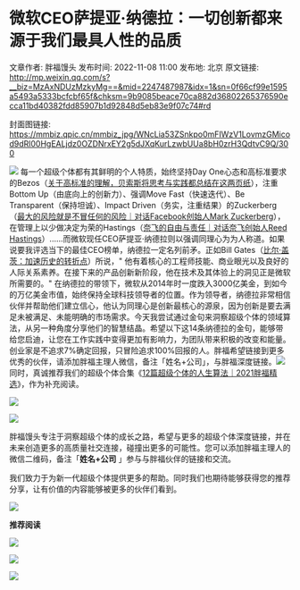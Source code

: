 # 微软CEO萨提亚·纳德拉：一切创新都来源于我们最具人性的品质

文章作者: 胖福馒头
发布时间: 2022-11-08 11:00
发布地: 北京
原文链接: http://mp.weixin.qq.com/s?__biz=MzAxNDUzMzkyMg==&mid=2247487987&idx=1&sn=0f66cf99e1595a5493a5333bcfcbf65f&chksm=9b9085beace70ca882d36802265376590ecca11bd40382fdd85907b1d92848d5eb83e9f07c74#rd

封面图链接: https://mmbiz.qpic.cn/mmbiz_jpg/WNcLia53ZSnkpo0mFIWzV1LovmzGMicod9dRl00HgEALjdz0OZDNrxEY2g5dJXqKurLzwbUUa8bH0zrH3QdtvC9Q/300

![](https://mmbiz.qpic.cn/mmbiz_gif/WNcLia53ZSnnAkJs802skTlVBicopgeHudu8sbWe0bmzMX3nhV5BwFx9h4rx0PocboRkNDsLROibA9nyia3gCmFTWg/640?wx_fmt=gif)
每一个超级个体都有其鲜明的个人特质，始终坚持Day
One心态和高标准要求的Bezos（[关于高标准的理解，贝索斯将思考与实践都总结在这两页纸](http://mp.weixin.qq.com/s?__biz=MzAxNDUzMzkyMg==&mid=2247487355&idx=1&sn=a324690b1465abcaf5eebc9cbf256071&chksm=9b909b36ace712206a36aa6272361a2a23263ae1e23bee1473fdc4e93c4dd752bb04c6662892&scene=21#wechat_redirect)），注重Bottom
Up（由底向上的创新力）、强调Move Fast（快速迭代）、Be Transparent（保持坦诚）、Impact
Driven（务实，注重结果）的Zuckerberg（[最大的风险就是不冒任何的风险｜对话Facebook创始人Mark
Zuckerberg](http://mp.weixin.qq.com/s?__biz=MzAxNDUzMzkyMg==&mid=2247487147&idx=1&sn=b633b36b3bc176fc37cf42b370628487&chksm=9b909ae6ace713f003f0d52c6581c6a25ed055169ab73e2dd9c6757b0a908e1839ee81061140&scene=21#wechat_redirect)），在管理上以少做决定为荣的Hastings（[奈飞的自由与责任｜对话奈飞创始人Reed
Hastings](http://mp.weixin.qq.com/s?__biz=MzAxNDUzMzkyMg==&mid=2247486919&idx=1&sn=fef8bf1be60d31cd4accb0891ffe57cc&chksm=9b90998aace7109ce72b11d946086283e5d68d4489dc2e0871f7dae52abfbc65a1636c441b04&scene=21#wechat_redirect)）......而微软现任CEO萨提亚·纳德拉则以强调同理心为为人称道。如果说要我评选当下的最佳CEO榜单，纳德拉一定名列前矛。正如Bill
Gates（[比尔·盖茨：加速历史的转折点](http://mp.weixin.qq.com/s?__biz=MzAxNDUzMzkyMg==&mid=2247487893&idx=1&sn=d6018c08613fed406340b221d3f431b3&chksm=9b9085d8ace70ccebdb34e242490c4b3633a3f0402ca3648d5a16b7bf3af2f6f17e42227c52a&scene=21#wechat_redirect)）所说，"
他有着核心的工程师技能、商业眼光以及良好的人际关系素养。在接下来的产品创新新阶段，他在技术及其体验上的洞见正是微软所需要的。"
在纳德拉的带领下，微软从2014年时一度跌入3000亿美金，到如今的万亿美金市值，始终保持全球科技领导者的位置。作为领导者，纳德拉非常相信伙伴并帮助他们建立信心，他认为同理心是创新最核心的源泉，因为创新是要去满足未被满足、未能明确的市场需求。今天我尝试通过金句来洞察超级个体的领域算法，从另一种角度分享他们的智慧结晶。希望以下这14条纳德拉的金句，能够带给您启迪，让您在工作实践中变得更加有影响力，为团队带来积极的改变和能量。创业家是不追求7%确定回报，只冒险追求100%回报的人。胖福希望链接到更多优秀的伙伴，请添加胖福主理人微信，备注「姓名+公司」，与胖福深度链接。![](https://mmbiz.qpic.cn/mmbiz_png/WNcLia53ZSnmzB2km00GUmkdOuH1rCFiawwTOhnH24NBhwzFILvlxaJUnAZs8gDvewxQTpI2fY2eLOH8Ibxylsicg/640?wx_fmt=png)  
同时，真诚推荐我们的超级个体合集《[12篇超级个体的人生算法｜2021胖福精选](http://mp.weixin.qq.com/s?__biz=MzAxNDUzMzkyMg==&mid=2247487313&idx=1&sn=753568417add51958284b2cb5a1086fd&chksm=9b909b1cace7120a493b0e0f86b5d7dcc26734406bd2947a7392e8c5cdf8f6f5dc36718ce690&scene=21#wechat_redirect)》，作为补充阅读。

![](https://mmbiz.qpic.cn/mmbiz_jpg/WNcLia53ZSnnZyc24s7fa9x0DQ8zjxSm0ZLuUayP3MTWe3bYpJeWdWXU0bQ2wv8xmDrKv1LhVNtHxwOzk8tdibdg/640?wx_fmt=jpeg)

  
![](https://mmbiz.qpic.cn/mmbiz_png/WNcLia53ZSnkscO8HUiarib6DibgMHAkbbjj87RlXIMSt47BicTTQDUCdjdQuC7J6fQ7PDmYsWKwR114C5LR9ms9emw/640?wx_fmt=png)  

胖福馒头专注于洞察超级个体的成长之路，希望与更多的超级个体深度链接，并在未来创造更多的高质量社交连接，碰撞出更多的可能性。您可以添加胖福主理人的微信二维码，备注「**姓名+公司**
」参与与胖福伙伴的链接和交流。

我们致力于为新一代超级个体提供更多的帮助。同时我们也期待能够获得您的推荐分享，让有价值的内容能够被更多的伙伴们看到。

![](https://mmbiz.qpic.cn/mmbiz_png/WNcLia53ZSnmzB2km00GUmkdOuH1rCFiawNLDHxVic0Rs4ju0dAAmlBPdVmpUjsdlV2ITcM5vMHOv08EOKCq2x0cg/640?wx_fmt=png)

**推荐阅读**

[![](https://mmbiz.qpic.cn/mmbiz_jpg/WNcLia53ZSnkpo0mFIWzV1LovmzGMicod94GqQtwQy9IeFclBhdibbibA1ozYVIfrWvJFJyjtXh7dd24NW1eayKcnA/640?wx_fmt=jpeg)](http://mp.weixin.qq.com/s?__biz=MzAxNDUzMzkyMg==&mid=2247487972&idx=1&sn=93faa1b4e8f2c8c4f4e15bb5c5a80e12&chksm=9b9085a9ace70cbf840a2f7425fbab35c7bd95f10e499df80f65592e334eea260f7f3e16dda8&scene=21#wechat_redirect)

[![](https://mmbiz.qpic.cn/mmbiz_jpg/WNcLia53ZSnmZ5LFvdCRqJCgzN09ummhZ2diaDabYhRldUmEVCyhWxkbwUEfd8ZWVnQeGUqicNT74iccP8NkKxzaYg/640?wx_fmt=jpeg)](http://mp.weixin.qq.com/s?__biz=MzAxNDUzMzkyMg==&mid=2247487313&idx=1&sn=753568417add51958284b2cb5a1086fd&chksm=9b909b1cace7120a493b0e0f86b5d7dcc26734406bd2947a7392e8c5cdf8f6f5dc36718ce690&scene=21#wechat_redirect)

![](https://mmbiz.qpic.cn/mmbiz_gif/WNcLia53ZSnkUibiaZC67Qk2qjD4RJdQ5ib6QAQhevZ5n87ibVSmyJnJzQWbePwxxZNN4kAWnLhldUoz7vPUDzJjyqg/640?wx_fmt=gif)

  

